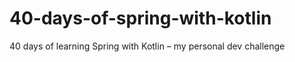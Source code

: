 # 40-days-of-spring-with-kotlin
40 days of learning Spring with Kotlin – my personal dev challenge 
